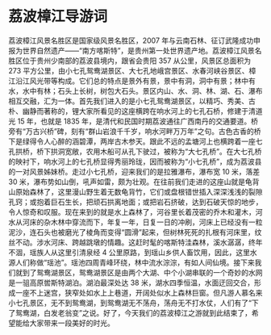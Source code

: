 # 荔波樟江导游词
荔波樟江风景名胜区是国家级风景名胜区，2007 年与云南石林、征订武隆成功申报为世界自然遗产――“南方喀斯特”，是贵州第一处世界遗产地。荔波樟江风景名胜区位于贵州少南部的荔波县境内，跟省会贵阳 357 从公里，风景区总面积为 273 平方公里，由小七孔鸳鸯湖景区、大七孔地峨宫景区、水春河峡谷景区、樟江沿江风光带等构成。它们总的特点是景外有景，景中有洞，洞中有景；林中有水，水中有林；石头上长树，树包大石头。景区内山、水、洞、林、湖、石、瀑布相互交融，汇为一体。首先我们进入的是小七孔鸳鸯湖景区，以精巧、秀美、古朴、幽静而著称的，锂大家所看见的这座横跨在响水河上的七孔石桥，修建于清道光 15 年，也就是 1835 年，是清代和民国时期荔波通往广西南丹的交通要道。桥旁有“万古兴桥”碑，刻有“群山岩浪千千岁，响水河畔万万年”之句。古色古香的桥下是绿得令人心醉的涵碧潭，两岸古木参天。跟此不远的孟塘河上也横跨着一座七孔拱桥，桥下拱洞宽敞，农用木船可从孔下驶过，被称为“大七孔桥”。在大七孔桥的映衬下，响水河上的七孔桥显得秀丽玲珑，因而被称为“小七孔桥”，成为荔波县的一对风景姊妹桥。走过小七孔桥，迎来我们的是拉雅瀑布，瀑布宽 10 米，落差 30 米，瀑布势如山倒，吼声如雷，颇为壮观。在往前我们走进的这座山就是龟背山原始森林了，这里漫山野生着无数龟背竹，它们或盘根错世插入深深浅浅的裂隙孔窍；或抱着巨石生长，把顽石拱离地面；或把岩石挤破，达到石破天惊的地步，令人惊奇和叹服。现在来到的就是水上森林了，河谷里长着茂密的乔木和灌木，河水从河床的杂木林中穿流而下，年复一年，日复一日的冲刷，河床上已经没有一粒泥沙，连石头也被磨光了棱角而变得“圆滑”起来，但树林死死的扎根有河床里，纹丝不动。涉水河床、跨越跳墩的情趣。这赶时髦的喀斯特洼森林，溪水潺潺，终年不涸，瑶族人从这里引清泉经 4 公里原路，到瑶山乡供人畜饮用，因此，这里水源人们称做“瑶池”。瑶池四周青峰环绕，林中流水淙淙，有如人间仙境。接下来我们就到了鸳鸯湖景区，鸳鸯湖景区是由两个大湖、中个小湖串联的一个奇妙的水网是一驵高原喾斯特湖泊。湖泊最深处达 38 米，湖水四季恒温，水面迂回交合，形成一座不上迷宫，狭窄处如水上上巷道，开阔处似水上森林巨窗。但凡游人慕名来小七孔景区，无不到鸳鸯湖，到鸳鸯湖无不荡舟，荡舟无不打水仗，人们有了“下了鸳鸯湖，白发老翁变”之说。好了，今天我们的荔波樟江之游就到此结束了，希望能给大家带来一段美好的时光。

 